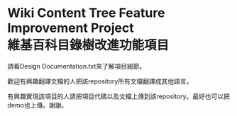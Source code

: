 # Wiki Content Tree Feature Improvement Project <br />維基百科目錄樹改進功能項目

請看Design Documentation.txt來了解項目細節。

歡迎有興趣翻譯文檔的人把該repository所有文檔翻譯成其他語言。

有興趣實現該項目的人請把項目代碼以及文檔上傳到該repository。最好也可以把demo也上傳。謝謝。
